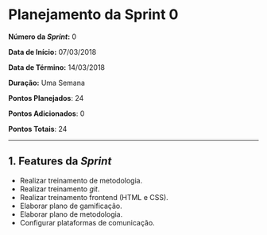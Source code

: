 # Planejamento da Sprint 0  

**Número da _Sprint_:** 0  

**Data de Início:** 07/03/2018  

**Data de Término:** 14/03/2018

**Duração:** Uma Semana

**Pontos Planejados**: 24

**Pontos Adicionados**: 0

**Pontos Totais**: 24

-------
## 1. Features da _Sprint_
* Realizar treinamento de metodologia.
* Realizar treinamento _git_.
* Realizar treinamento frontend (HTML e CSS).
* Elaborar plano de gamificação.
* Elaborar plano de metodologia.
* Configurar plataformas de comunicação.
